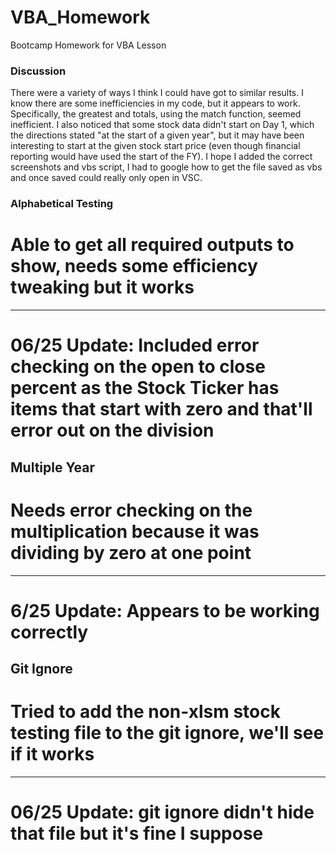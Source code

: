 # VBA_Homework
Bootcamp Homework for VBA Lesson

### Discussion

There were a variety of ways I think I could have got to similar results. I know there are some inefficiencies in my code, but it appears to work. Specifically, the greatest and totals, using the match function, seemed inefficient.
I also noticed that some stock data didn't start on Day 1, which the directions stated "at the start of a given year", but it may have been interesting to start at the given stock start price (even though financial reporting would have used the start of the FY).
I hope I added the correct screenshots and vbs script, I had to google how to get the file saved as vbs and once saved could really only open in VSC.



### Alphabetical Testing

# Able to get all required outputs to show, needs some efficiency tweaking but it works
---
# 06/25 Update: Included error checking on the open to close percent as the Stock Ticker has items that start with zero and that'll error out on the division

## Multiple Year

# Needs error checking on the multiplication because it was dividing by zero at one point
---
# 6/25 Update: Appears to be working correctly

## Git Ignore

# Tried to add the non-xlsm stock testing file to the git ignore, we'll see if it works
---
# 06/25 Update: git ignore didn't hide that file but it's fine I suppose
